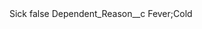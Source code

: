 <?xml version="1.0" encoding="UTF-8"?>
<CustomMetadata xmlns="http://soap.sforce.com/2006/04/metadata" xmlns:xsi="http://www.w3.org/2001/XMLSchema-instance" xmlns:xsd="http://www.w3.org/2001/XMLSchema">
    <label>Sick</label>
    <protected>false</protected>
    <values>
        <field>Dependent_Reason__c</field>
        <value xsi:type="xsd:string">Fever;Cold</value>
    </values>
</CustomMetadata>
